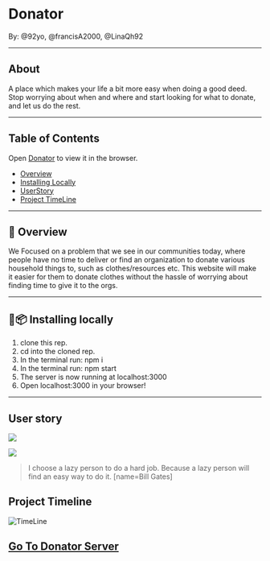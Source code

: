 
# Donator

By: @92yo, @francisA2000, @LinaQh92

---

## About 

A place which makes your life a bit more easy when doing a good deed. Stop worrying about when and where and start looking for what to donate, and let us do the rest.

---

## Table of Contents

Open [Donator](https://donator.netlify.com) to view it in the browser.

* [Overview](#page_with_curl-overview)
* [Installing Locally](#floppy_diskpackage-installing-locally)
* [UserStory](#user-story)
* [Project TimeLine](#project-timeline)
---

## :page_with_curl: Overview


We Focused on a problem that we see in our communities today, where people have no time to deliver or find an organization to donate various household things to, such as clothes/resources etc.
This website will make it easier for them to donate clothes without the hassle of worrying about finding time to give it to the orgs.

---

## :floppy_disk::package: Installing locally 

1. clone this rep.
2. cd into the cloned rep.
3. In the terminal run: npm i
4. In the terminal run: npm start
5. The server is now running at localhost:3000
6. Open localhost:3000 in your browser!

---

User story
---
![](https://i.imgur.com/Wovxgv0.png)

![](https://i.imgur.com/fbJmX2x.png)

> I choose a lazy person to do a hard job. Because a lazy person will find an easy way to do it. [name=Bill Gates]

Project Timeline
---

![TimeLine](https://i.imgur.com/auOerEt.png)


## [Go To Donator Server](https://github.com/FACN8/Donator-server)
